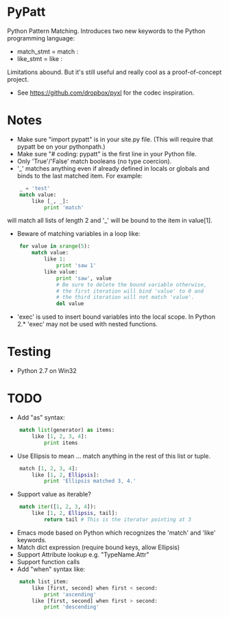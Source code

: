 # PyPatt

Python Pattern Matching. Introduces two new keywords to the Python
programming language:

* match_stmt = match <expr>:
* like_stmt = like <expr>:

Limitations abound. But it's still useful and really cool as a
proof-of-concept project.

* See https://github.com/dropbox/pyxl for the codec inspiration.

# Notes

* Make sure "import pypatt" is in your site.py file. (This will require that
  pypatt be on your pythonpath.)
* Make sure "# coding: pypatt" is the first line in your Python file.
* Only 'True'/'False' match booleans (no type coercion).
* '_' matches anything even if already defined in locals or globals and binds
  to the last matched item. For example:

```python
    _ = 'test'
    match value:
        like [_, _]:
            print 'match'
```

  will match all lists of length 2 and '_' will be bound to the
  item in value[1].
* Beware of matching variables in a loop like:

```python
    for value in xrange(5):
        match value:
            like 1:
                print 'saw 1'
            like value:
                print 'saw', value
                # Be sure to delete the bound variable otherwise,
                # the first iteration will bind 'value' to 0 and
                # the third iteration will not match 'value'.
                del value
```

* 'exec' is used to insert bound variables into the local scope. In Python
  2.* 'exec' may not be used with nested functions.

# Testing

* Python 2.7 on Win32

# TODO

* Add "as" syntax:

```python
    match list(generator) as items:
        like [1, 2, 3, 4]:
            print items
```

* Use Ellipsis to mean ... match anything in the rest of this list or tuple.

```python
    match [1, 2, 3, 4]:
        like [1, 2, Ellipsis]:
            print 'Ellipsis matched 3, 4.'
```

* Support value as iterable?

```python
    match iter([1, 2, 3, 4]):
        like [1, 2, Ellipsis, tail]:
            return tail # This is the iterator pointing at 3
```

* Emacs mode based on Python which recognizes the 'match' and 'like' keywords.
* Match dict expression (require bound keys, allow Ellipsis)
* Support Attribute lookup e.g. "TypeName.Attr"
* Support function calls
* Add "when" syntax like:

```python
    match list_item:
        like [first, second] when first < second:
            print 'ascending'
        like [first, second] when first > second:
            print 'descending'
```
